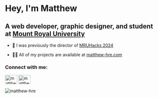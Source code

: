 # Hey, I'm Matthew

## A web developer, graphic designer, and student at [Mount Royal University](https://mtroyal.ca)

- 🔭 I was previously the director of [MRUHacks 2024](https://mruhacks.ca)

- 👨‍💻 All of my projects are available at [matthew-hre.com](https://www.matthew-hre.com)

<h3 align="left">Connect with me:</h3>
<p align="left">
<a href="https://linkedin.com/in/matthew-hre" target="blank"><img align="center" src="https://raw.githubusercontent.com/rahuldkjain/github-profile-readme-generator/master/src/images/icons/Social/linked-in-alt.svg" alt="matthew-hre" height="30" width="40" /></a>
<a href="https://instagram.com/matthew_hre" target="blank"><img align="center" src="https://raw.githubusercontent.com/rahuldkjain/github-profile-readme-generator/master/src/images/icons/Social/instagram.svg" alt="matthew_hre" height="30" width="40" /></a>
</p>

<p><img align="center" src="https://github-readme-stats.vercel.app/api/top-langs?username=matthew-hre&show_icons=true&locale=en&layout=compact" alt="matthew-hre" /></p>
